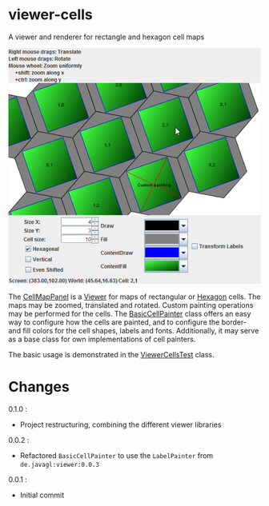 # viewer-cells

A viewer and renderer for rectangle and hexagon cell maps

![ViewerCellsScreenshot01.png](/screenshots/ViewerCellsScreenshot01.png)

The [CellMapPanel](https://github.com/javagl/Viewer/blob/master/viewer-cells/src/main/java/de/javagl/viewer/cells/CellMapPanel.java) 
is a [Viewer](https://github.com/javagl/Viewer)
for maps of rectangular or [Hexagon](https://github.com/javagl/Hexagon)
cells. The maps may be zoomed, translated and rotated. Custom painting
operations may be performed for the cells. 
The [BasicCellPainter](https://github.com/javagl/Viewer/blob/master/viewer-cells/src/main/java/de/javagl/viewer/cells/BasicCellPainter.java)
class offers an easy way to configure how the cells are painted,
and to configure the border- and fill colors for the cell shapes,
labels and fonts. Additionally, it may serve as a base class for own
implementations of cell painters.

The basic usage is demonstrated in the 
[ViewerCellsTest](https://github.com/javagl/Viewer/blob/master/viewer-cells/src/test/java/de/javagl/viewer/cells/test/ViewerCellsTest.java)
class.


# Changes

0.1.0 :
  * Project restructuring, combining the different viewer libraries

0.0.2 : 

  * Refactored `BasicCellPainter` to use the `LabelPainter` from
    `de.javagl:viewer:0.0.3`

0.0.1 : 

  * Initial commit
